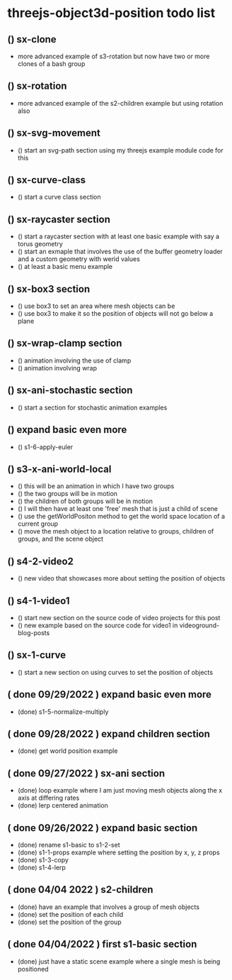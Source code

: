 # threejs-object3d-position todo list

## () sx-clone
* more advanced example of s3-rotation but now have two or more clones of a bash group

## () sx-rotation
* more advanced example of the s2-children example but using rotation also

## () sx-svg-movement
* () start an svg-path section using my threejs example module code for this

## () sx-curve-class
* () start a curve class section

## () sx-raycaster section
* () start a raycaster section with at least one basic example with say a torus geometry
* () start an exmaple that involves the use of the buffer geometry loader and a custom geometry with werid values
* () at least a basic menu example

## () sx-box3 section
* () use box3 to set an area where mesh objects can be
* () use box3 to make it so the position of objects will not go below a plane

## () sx-wrap-clamp section
* () animation involving the use of clamp
* () animation involving wrap

## () sx-ani-stochastic section
* () start a section for stochastic animation examples

## () expand basic even more
* () s1-6-apply-euler

## () s3-x-ani-world-local
* () this will be an animation in which I have two groups
* () the two groups will be in motion
* () the children of both groups will be in motion
* () I will then have at least one 'free' mesh that is just a child of scene
* () use the getWorldPositon method to get the world space location of a current group
* () move the mesh object to a location relative to groups, children of groups, and the scene object

## () s4-2-video2
* () new video that showcases more about setting the position of objects

## () s4-1-video1
* () start new section on the source code of video projects for this post
* () new example based on the source code for video1 in videoground-blog-posts

## () sx-1-curve
* () start a new section on using curves to set the position of objects

## ( done 09/29/2022 ) expand basic even more 
* (done) s1-5-normalize-multiply

## ( done 09/28/2022 ) expand children section
* (done) get world position example

## ( done 09/27/2022 ) sx-ani section
* (done) loop example where I am just moving mesh objects along the x axis at differing rates
* (done) lerp centered animation

## ( done 09/26/2022 ) expand basic section
* (done) rename s1-basic to s1-2-set
* (done) s1-1-props example where setting the position by x, y, z props
* (done) s1-3-copy
* (done) s1-4-lerp

## ( done 04/04 2022 ) s2-children
* (done) have an example that involves a group of mesh objects
* (done) set the position of each child
* (done) set the position of the group

## ( done 04/04/2022 ) first s1-basic section
* (done) just have a static scene example where a single mesh is being positioned
